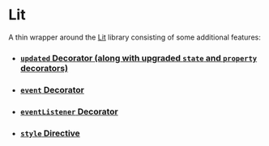 # Lit

A thin wrapper around the [Lit](https://github.com/lit/lit) library consisting of some additional features:

- ### [`updated` Decorator (along with upgraded `state` and `property` decorators)](./packages/Lit/updated/README.md)
- ### [`event` Decorator](./packages/Lit/event/README.md)
- ### [`eventListener` Decorator](./packages/Lit/eventListener/README.md)
- ### [`style` Directive](./packages/Lit/style/README.md)